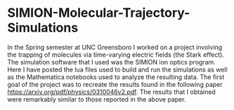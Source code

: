 # SIMION-Molecular-Trajectory-Simulations
In the Spring semester at UNC Greensboro I worked on a project involving the trapping of molecules via time-varying electric fields (the Stark effect). The simulation software that I used was the SIMION ion optics program. Here I have posted the lua files used to build and run the simulations as well as the Mathematica notebooks used to analyze the resulting data. The first goal of the project was to recreate the results found in the following paper https://arxiv.org/pdf/physics/0310046v2.pdf. The results that I obtained were remarkably similar to those reported in the above paper.
